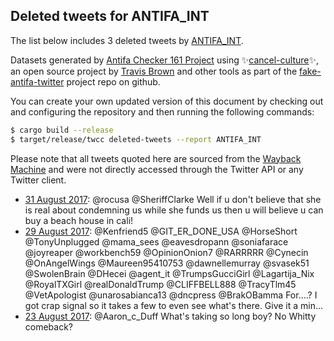 ## Deleted tweets for ANTIFA_INT

The list below includes 3 deleted tweets by
[ANTIFA_INT](https://twitter.com/ANTIFA_INT).



Datasets generated by [Antifa Checker 161 Project](https://twitter.com/antifacheck161) using ✨[cancel-culture](https://github.com/travisbrown/cancel-culture)✨, an open source project by 
[Travis Brown](https://twitter.com/travisbrown) and other tools as part of the 
[fake-antifa-twitter](https://github.com/antifacheck161/fake-antifa-twitter) project repo on github.

You can create your own updated version of this document by checking out and configuring the
repository and then running the following commands:

```bash
$ cargo build --release
$ target/release/twcc deleted-tweets --report ANTIFA_INT
```

Please note that all tweets quoted here are sourced from the
[Wayback Machine](https://web.archive.org) and were not directly accessed through the Twitter API or
any Twitter client.

* [31 August 2017](https://web.archive.org/web/20170831163808/https://twitter.com/ANTIFA_INT/status/903295853938565122): @rocusa @SheriffClarke Well if u don't believe that she is real about condemning us while she funds us then u will believe u can buy a beach house in cali! <!--903295853938565122-->
* [29 August 2017](https://web.archive.org/web/20170829202653/https://twitter.com/ANTIFA_INT/status/902628645029732360): @Kenfriend5 @GIT_ER_DONE_USA @HorseShort @TonyUnplugged @mama_sees @eavesdropann @soniafarace @joyreaper @workbench59 @OpinionOnion7 @RARRRRR @Cynecin @OnAngelWings @Maureen95410753 @dawnellemurray @svasek51 @SwolenBrain @DHecei @agent_it @TrumpsGucciGirl @Lagartija_Nix @RoyalTXGirl @realDonaldTrump @CLIFFBELL888 @TracyTlm45 @VetApologist @unarosabianca13 @dncpress @BrakOBamma For....? I got crap signal so it takes a few to even see what's there. Give it a min... <!--902628645029732360-->
* [23 August 2017](https://web.archive.org/web/20170823122704/https://twitter.com/ANTIFA_INT/status/900333568009940996): @Aaron_c_Duff What's taking so long boy? No Whitty comeback? <!--900333568009940996-->
